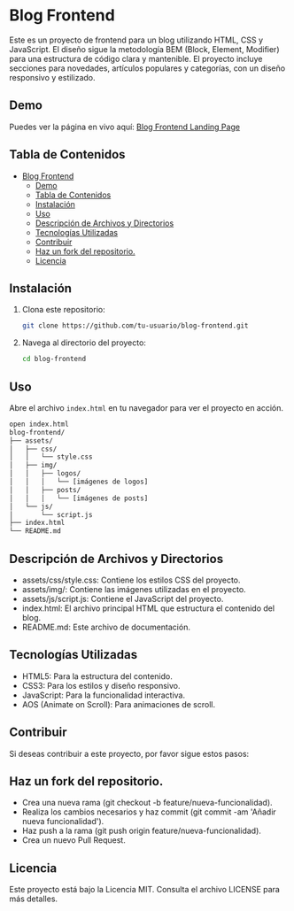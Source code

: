 # Blog Frontend

Este es un proyecto de frontend para un blog utilizando HTML, CSS y JavaScript. El diseño sigue la metodología BEM (Block, Element, Modifier) para una estructura de código clara y mantenible. El proyecto incluye secciones para novedades, artículos populares y categorías, con un diseño responsivo y estilizado.

## Demo
Puedes ver la página en vivo aquí: [Blog Frontend Landing Page](https://mr-gantiva.github.io/blog-frontend/)

## Tabla de Contenidos

- [Blog Frontend](#blog-frontend)
  - [Demo](#demo)
  - [Tabla de Contenidos](#tabla-de-contenidos)
  - [Instalación](#instalación)
  - [Uso](#uso)
  - [Descripción de Archivos y Directorios](#descripción-de-archivos-y-directorios)
  - [Tecnologías Utilizadas](#tecnologías-utilizadas)
  - [Contribuir](#contribuir)
  - [Haz un fork del repositorio.](#haz-un-fork-del-repositorio)
  - [Licencia](#licencia)

## Instalación

1. Clona este repositorio:
    ```bash
    git clone https://github.com/tu-usuario/blog-frontend.git
    ```
2. Navega al directorio del proyecto:
    ```bash
    cd blog-frontend
    ```

## Uso

Abre el archivo `index.html` en tu navegador para ver el proyecto en acción.

```bash
open index.html
blog-frontend/
├── assets/
│   ├── css/
│   │   └── style.css
│   ├── img/
│   │   ├── logos/
│   │   │   └── [imágenes de logos]
│   │   ├── posts/
│   │   │   └── [imágenes de posts]
│   └── js/
│       └── script.js
├── index.html
└── README.md
```
## Descripción de Archivos y Directorios
- assets/css/style.css: Contiene los estilos CSS del proyecto.
- assets/img/: Contiene las imágenes utilizadas en el proyecto.
- assets/js/script.js: Contiene el JavaScript del proyecto.
- index.html: El archivo principal HTML que estructura el contenido del blog.
- README.md: Este archivo de documentación.

## Tecnologías Utilizadas
- HTML5: Para la estructura del contenido.
- CSS3: Para los estilos y diseño responsivo.
- JavaScript: Para la funcionalidad interactiva.
- AOS (Animate on Scroll): Para animaciones de scroll.

## Contribuir
Si deseas contribuir a este proyecto, por favor sigue estos pasos:

## Haz un fork del repositorio.
- Crea una nueva rama (git checkout -b feature/nueva-funcionalidad).
- Realiza los cambios necesarios y haz commit (git commit -am 'Añadir nueva funcionalidad').
- Haz push a la rama (git push origin feature/nueva-funcionalidad).
- Crea un nuevo Pull Request.

## Licencia
Este proyecto está bajo la Licencia MIT. Consulta el archivo LICENSE para más detalles.
